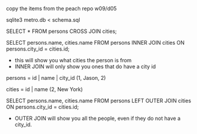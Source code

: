 copy the items from the peach repo w09/d05

sqlite3 metro.db < schema.sql

SELECT * FROM persons CROSS JOIN cities;

SELECT persons.name, cities.name FROM persons INNER JOIN cities ON persons.city_id = cities.id;

* this will show you what cities the person is from
* INNER JOIN will only show you ones that do have a city id


persons = id | name | city_id (1, Jason, 2)

cities = id | name (2, New York)



SELECT persons.name, cities.name FROM persons LEFT OUTER JOIN cities ON persons.city_id = cities.id;

* OUTER JOIN will show you all the people, even if they do not have a city_id.

